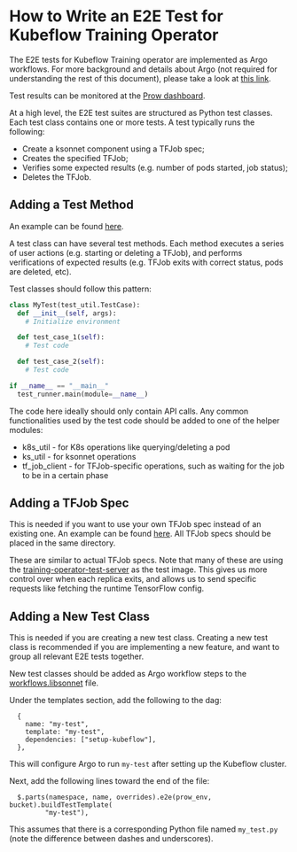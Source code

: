 # How to Write an E2E Test for Kubeflow Training Operator

The E2E tests for Kubeflow Training operator are implemented as Argo workflows. For more background and details
about Argo (not required for understanding the rest of this document), please take a look at
[this link](https://github.com/kubeflow/testing/blob/master/README.md).

Test results can be monitored at the [Prow dashboard](https://prow.k8s.io/?repo=kubeflow%2Ftraining-operator).

At a high level, the E2E test suites are structured as Python test classes. Each test class contains
one or more tests. A test typically runs the following:

- Create a ksonnet component using a TFJob spec;
- Creates the specified TFJob;
- Verifies some expected results (e.g. number of pods started, job status);
- Deletes the TFJob.

## Adding a Test Method

An example can be found [here](https://github.com/kubeflow/training-operator/blob/master/py/kubeflow/tf_operator/simple_tfjob_tests.py).

A test class can have several test methods. Each method executes a series of user actions (e.g.
starting or deleting a TFJob), and performs verifications of expected results (e.g. TFJob exits with
correct status, pods are deleted, etc).

Test classes should follow this pattern:

```python
class MyTest(test_util.TestCase):
  def __init__(self, args):
    # Initialize environment

  def test_case_1(self):
    # Test code

  def test_case_2(self):
    # Test code

if __name__ == "__main__"
  test_runner.main(module=__name__)
```

The code here ideally should only contain API calls. Any common functionalities used by the test code should
be added to one of the helper modules:

- k8s_util - for K8s operations like querying/deleting a pod
- ks_util - for ksonnet operations
- tf_job_client - for TFJob-specific operations, such as waiting for the job to be in a certain phase

## Adding a TFJob Spec

This is needed if you want to use your own TFJob spec instead of an existing one. An example can be found
[here](https://github.com/kubeflow/training-operator/tree/master/test/workflows/components/simple_tfjob_v1.jsonnet).
All TFJob specs should be placed in the same directory.

These are similar to actual TFJob specs. Note that many of these are using the
[training-operator-test-server](https://github.com/kubeflow/training-operator/tree/master/test/test-server) as the test image.
This gives us more control over when each replica exits, and allows us to send specific requests like fetching the
runtime TensorFlow config.

## Adding a New Test Class

This is needed if you are creating a new test class. Creating a new test class is recommended if you are implementing
a new feature, and want to group all relevant E2E tests together.

New test classes should be added as Argo workflow steps to the
[workflows.libsonnet](https://github.com/kubeflow/training-operator/blob/master/test/workflows/components/workflows.libsonnet) file.

Under the templates section, add the following to the dag:

```
  {
    name: "my-test",
    template: "my-test",
    dependencies: ["setup-kubeflow"],
  },
```

This will configure Argo to run `my-test` after setting up the Kubeflow cluster.

Next, add the following lines toward the end of the file:

```
  $.parts(namespace, name, overrides).e2e(prow_env, bucket).buildTestTemplate(
         "my-test"),
```

This assumes that there is a corresponding Python file named `my_test.py` (note the difference between dashes and
underscores).
